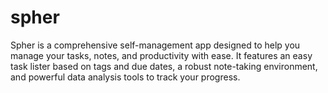 # spher
Spher is a comprehensive self-management app designed to help you manage your tasks, notes, and productivity with ease. It features an easy task lister based on tags and due dates, a robust note-taking environment, and powerful data analysis tools to track your progress.
